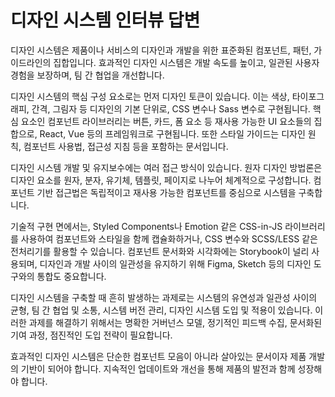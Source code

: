 # 디자인 시스템 인터뷰 답변

디자인 시스템은 제품이나 서비스의 디자인과 개발을 위한 표준화된 컴포넌트, 패턴, 가이드라인의 집합입니다. 효과적인 디자인 시스템은 개발 속도를 높이고, 일관된 사용자 경험을 보장하며, 팀 간 협업을 개선합니다.

디자인 시스템의 핵심 구성 요소로는 먼저 디자인 토큰이 있습니다. 이는 색상, 타이포그래피, 간격, 그림자 등 디자인의 기본 단위로, CSS 변수나 Sass 변수로 구현됩니다. 핵심 요소인 컴포넌트 라이브러리는 버튼, 카드, 폼 요소 등 재사용 가능한 UI 요소들의 집합으로, React, Vue 등의 프레임워크로 구현됩니다. 또한 스타일 가이드는 디자인 원칙, 컴포넌트 사용법, 접근성 지침 등을 포함하는 문서입니다.

디자인 시스템 개발 및 유지보수에는 여러 접근 방식이 있습니다. 원자 디자인 방법론은 디자인 요소를 원자, 분자, 유기체, 템플릿, 페이지로 나누어 체계적으로 구성합니다. 컴포넌트 기반 접근법은 독립적이고 재사용 가능한 컴포넌트를 중심으로 시스템을 구축합니다.

기술적 구현 면에서는, Styled Components나 Emotion 같은 CSS-in-JS 라이브러리를 사용하여 컴포넌트와 스타일을 함께 캡슐화하거나, CSS 변수와 SCSS/LESS 같은 전처리기를 활용할 수 있습니다. 컴포넌트 문서화와 시각화에는 Storybook이 널리 사용되며, 디자인과 개발 사이의 일관성을 유지하기 위해 Figma, Sketch 등의 디자인 도구와의 통합도 중요합니다.

디자인 시스템을 구축할 때 흔히 발생하는 과제로는 시스템의 유연성과 일관성 사이의 균형, 팀 간 협업 및 소통, 시스템 버전 관리, 디자인 시스템 도입 및 적용이 있습니다. 이러한 과제를 해결하기 위해서는 명확한 거버넌스 모델, 정기적인 피드백 수집, 문서화된 기여 과정, 점진적인 도입 전략이 필요합니다.

효과적인 디자인 시스템은 단순한 컴포넌트 모음이 아니라 살아있는 문서이자 제품 개발의 기반이 되어야 합니다. 지속적인 업데이트와 개선을 통해 제품의 발전과 함께 성장해야 합니다.